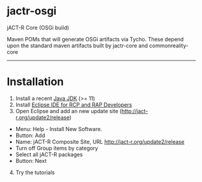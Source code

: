 # jactr-osgi
jACT-R Core (OSGi build)

Maven POMs that will generate OSGi artifacts via Tycho. These depend upon the standard maven artifacts built by jactr-core and commonreality-core

***
# Installation

1. Install a recent [Java JDK](https://adoptopenjdk.net) (>= 11)
2. Install [Eclipse IDE for RCP and RAP Developers](https://www.eclipse.org/downloads/packages/)
3. Open Eclipse and add an new update site (http://jact-r.org/update2/release)
* Menu: Help - Install New Software. 
* Button: Add
* Name: jACT-R Composite Site, URL http://jact-r.org/update2/release
* Turn off Group items by category
* Select all jACT-R packages
* Button: Next
4. Try the tutorials
